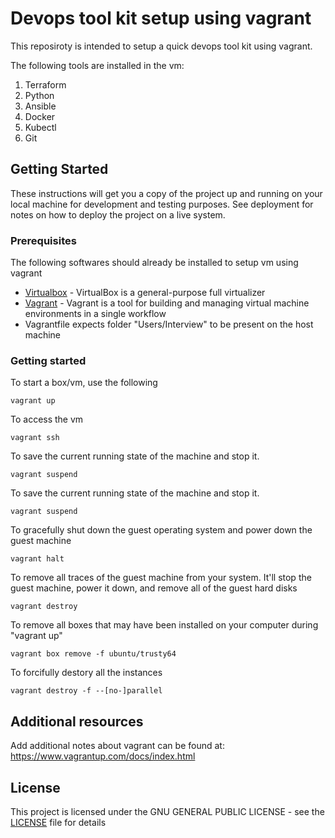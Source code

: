 # Devops tool kit setup using vagrant

This reposiroty is intended to setup a quick devops tool kit using vagrant.

The following tools are installed in the vm:
1. Terraform
2. Python
3. Ansible
4. Docker
5. Kubectl
6. Git

## Getting Started

These instructions will get you a copy of the project up and running on your local machine for development and testing purposes. See deployment for notes on how to deploy the project on a live system.

### Prerequisites

The following softwares should already be installed to setup vm using vagrant

* [Virtualbox](https://www.virtualbox.org/wiki/Downloads) - VirtualBox is a general-purpose full virtualizer
* [Vagrant]( https://www.vagrantup.com/downloads.html) - Vagrant is a tool for building and managing virtual machine environments in a single workflow
* Vagrantfile expects folder "Users/Interview" to be present on the host machine


### Getting started

To start a box/vm, use the following
```
vagrant up
```
To access the vm

```
vagrant ssh
```
To save the current running state of the machine and stop it.
```
vagrant suspend
```
To save the current running state of the machine and stop it.
```
vagrant suspend
```
To gracefully shut down the guest operating system and power down the guest machine
```
vagrant halt
```
To remove all traces of the guest machine from your system. It'll stop the guest machine, power it down, and remove all of the guest hard disks
```
vagrant destroy
```
To remove all boxes that may have been installed on your computer during "vagrant up"
```
vagrant box remove -f ubuntu/trusty64
```
To forcifully destory all the instances
```
vagrant destroy -f --[no-]parallel 
```

## Additional resources

Add additional notes about vagrant can be found at: https://www.vagrantup.com/docs/index.html


## License

This project is licensed under the GNU GENERAL PUBLIC LICENSE - see the [LICENSE](LICENSE) file for details


